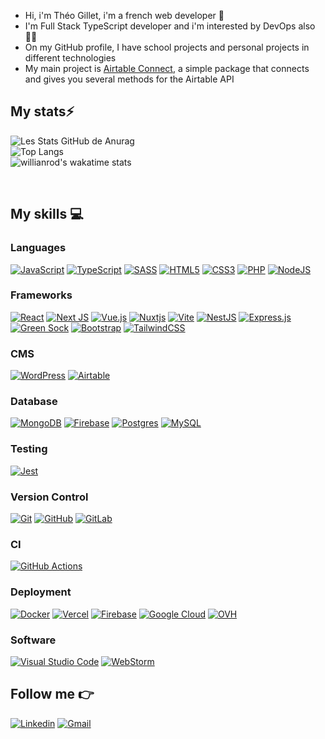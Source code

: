 - Hi, i'm Théo Gillet, i'm a french web developer 👋
- I'm Full Stack TypeScript developer and i'm interested by DevOps also👨‍💻
- On my GitHub profile, I have school projects and personal projects in different technologies
- My main project is [Airtable Connect](https://github.com/theo-code33/airtable-connect), a simple package that connects and gives you several methods for the Airtable API


## My stats⚡️

![Les Stats GitHub de Anurag](https://github-readme-stats.vercel.app/api?username=theo-code33&show_icons=true&theme=github_dark&count_private=true&line_height=28.5)
<br/>
![Top Langs](https://github-readme-stats.vercel.app/api/top-langs/?username=theo-code33&layout=compact&langs_count=12&theme=github_dark&card_width=445)
<br/>
![willianrod's wakatime stats](https://github-readme-stats.vercel.app/api/wakatime?username=theo_code33&layout=compact&langs_count=12&theme=github_dark)

<br>

## My skills 💻

### Languages

[![JavaScript](https://img.shields.io/badge/javascript-%23323330.svg?style=for-the-badge&logo=javascript&logoColor=%23F7DF1E)](https://developer.mozilla.org/fr/docs/Web/JavaScript)
[![TypeScript](https://img.shields.io/badge/typescript-%23007ACC.svg?style=for-the-badge&logo=typescript&logoColor=white)](https://www.typescriptlang.org/)
[![SASS](https://img.shields.io/badge/SASS-hotpink.svg?style=for-the-badge&logo=SASS&logoColor=white)](https://sass-lang.com/)
[![HTML5](https://img.shields.io/badge/html5-%23E34F26.svg?style=for-the-badge&logo=html5&logoColor=white)](https://www.w3.org/standards/webdesign/htmlcss)
[![CSS3](https://img.shields.io/badge/css3-%231572B6.svg?style=for-the-badge&logo=css3&logoColor=white)](https://www.w3.org/standards/webdesign/htmlcss)
[![PHP](https://img.shields.io/badge/php-%23777BB4.svg?style=for-the-badge&logo=php&logoColor=white)](https://www.php.net/)
[![NodeJS](https://img.shields.io/badge/node.js-6DA55F?style=for-the-badge&logo=node.js&logoColor=white)](https://nodejs.org/en/)

### Frameworks

[![React](https://img.shields.io/badge/react-%2320232a.svg?style=for-the-badge&logo=react&logoColor=%2361DAFB)](https://reactjs.org/)
[![Next JS](https://img.shields.io/badge/Next-black?style=for-the-badge&logo=next.js&logoColor=white)](https://nextjs.org/)
[![Vue.js](https://img.shields.io/badge/vuejs-%2335495e.svg?style=for-the-badge&logo=vuedotjs&logoColor=%234FC08D)](https://vuejs.org/)
[![Nuxtjs](https://img.shields.io/badge/Nuxt-002E3B?style=for-the-badge&logo=nuxtdotjs&logoColor=#00DC82)](https://nuxtjs.org/)
[![Vite](https://img.shields.io/badge/vite-%23646CFF.svg?style=for-the-badge&logo=vite&logoColor=white)](https://vitejs.dev/)
[![NestJS](https://img.shields.io/badge/nestjs-%23E0234E.svg?style=for-the-badge&logo=nestjs&logoColor=white)](https://nestjs.com/)
[![Express.js](https://img.shields.io/badge/express.js-%23404d59.svg?style=for-the-badge&logo=express&logoColor=%2361DAFB)](http://expressjs.com/)
[![Green Sock](https://img.shields.io/badge/green%20sock-88CE02?style=for-the-badge&logo=greensock&logoColor=white)](https://greensock.com/gsap/)
[![Bootstrap](https://img.shields.io/badge/bootstrap-%23563D7C.svg?style=for-the-badge&logo=bootstrap&logoColor=white)](https://getbootstrap.com/)
[![TailwindCSS](https://img.shields.io/badge/tailwindcss-%2338B2AC.svg?style=for-the-badge&logo=tailwind-css&logoColor=white)](https://tailwindcss.com/)

### CMS

[![WordPress](https://img.shields.io/badge/WordPress-%23117AC9.svg?style=for-the-badge&logo=WordPress&logoColor=white)](https://wordpress.org/)
[![Airtable](https://img.shields.io/badge/Airtable-18BFFF?style=for-the-badge&logo=Airtable&logoColor=white)](https://airtable.com/)

### Database

[![MongoDB](https://img.shields.io/badge/MongoDB-%234ea94b.svg?style=for-the-badge&logo=mongodb&logoColor=white)](https://www.mongodb.com/home)
[![Firebase](https://img.shields.io/badge/Firebase-039BE5?style=for-the-badge&logo=Firebase&logoColor=white)](https://firebase.google.com/)
[![Postgres](https://img.shields.io/badge/postgres-%23316192.svg?style=for-the-badge&logo=postgresql&logoColor=white)](https://www.postgresql.org/)
[![MySQL](https://img.shields.io/badge/mysql-%2300f.svg?style=for-the-badge&logo=mysql&logoColor=white)](https://www.mysql.com/)

### Testing

[![Jest](https://img.shields.io/badge/-jest-%23C21325?style=for-the-badge&logo=jest&logoColor=white)](https://jestjs.io/)

### Version Control

[![Git](https://img.shields.io/badge/git-%23F05033.svg?style=for-the-badge&logo=git&logoColor=white)](https://git-scm.com/)
[![GitHub](https://img.shields.io/badge/github-%23121011.svg?style=for-the-badge&logo=github&logoColor=white)](https://github.com/theo-code33)
[![GitLab](https://img.shields.io/badge/gitlab-%23181717.svg?style=for-the-badge&logo=gitlab&logoColor=white)](https://gitlab.com/)

### CI
[![GitHub Actions](https://img.shields.io/badge/github%20actions-%232671E5.svg?style=for-the-badge&logo=githubactions&logoColor=white)](https://github.com/features/actions)

### Deployment
[![Docker](https://img.shields.io/badge/docker-%230db7ed.svg?style=for-the-badge&logo=docker&logoColor=white)](https://www.docker.com/)
[![Vercel](https://img.shields.io/badge/vercel-%23000000.svg?style=for-the-badge&logo=vercel&logoColor=white)](https://vercel.com/)
[![Firebase](https://img.shields.io/badge/firebase-%23039BE5.svg?style=for-the-badge&logo=firebase)](https://firebase.google.com/)
[![Google Cloud](https://img.shields.io/badge/GoogleCloud-%234285F4.svg?style=for-the-badge&logo=google-cloud&logoColor=white)](https://cloud.google.com/?hl=fr)
[![OVH](https://img.shields.io/badge/ovh-%23123F6D.svg?style=for-the-badge&logo=ovh&logoColor=#123F6D)](https://www.ovhcloud.com/fr/)

### Software

[![Visual Studio Code](https://img.shields.io/badge/Visual%20Studio%20Code-0078d7.svg?style=for-the-badge&logo=visual-studio-code&logoColor=white)](https://code.visualstudio.com/)
[![WebStorm](https://img.shields.io/badge/webstorm-143?style=for-the-badge&logo=webstorm&logoColor=white&color=black)](https://www.jetbrains.com/fr-fr/webstorm/)

## Follow me 👉
[![Linkedin](https://img.shields.io/badge/LinkedIn-0078D4?style=for-the-badge&logo=linkedin&logoColor=white)](https://www.linkedin.com/in/theo-gillet/)
[![Gmail](https://img.shields.io/badge/gmail-c14438?&style=for-the-badge&logo=gmail&logoColor=white)](mailto:gillettheo1@gmail.com)
